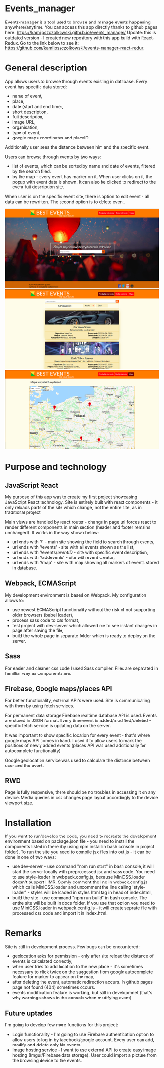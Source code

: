 # Events_manager
Events-manager is a tool used to browse and manage events happening anywhere/anytime. You can access this app directly
thanks to github pages here: https://kamilpszczolkowski.github.io/events_manager/
Update: this is outdated version - I created new repository with this app build with React-Redux. Go to the link below to see it:
https://github.com/kamilpszczolkowski/events-manager-react-redux

# General description

App allows users to browse through events existing in database. Every event has specific data stored:
*   name of event,
*   place,
*   date (start and end time),
*   short description,
*   full description,
*   image URL,
*   organisation,
*   type of event,
*   google maps coordinates and placeID.

Additionally user sees the distance between him and the specific event.

Users can browse through events by two ways:
*   list of events, which can be sorted by name and date of events, filtered by the search filed.
*   by the map - every event has marker on it. When user clicks on it, the popup with event data is shown. It can also be
clicked to redirect to the event full description site.

When user is on the specific event site, there is option to edit event - all data can be rewritten. The second option is
to delete event.

![](images/page3.png)
![](images/page1.png)
![](images/page2.png)

# Purpose and technology

## JavaScript React

My purpose of this app was to create my first project showcasing JavaScript React technology. Site is entirely built with
react components - it only reloads parts of the site which change, not the entire site, as in traditional project.

Main views are handled by react router - change in page url forces react to render different components in main section
(header and footer remains unchanged). It works in the way shown below:
*   url ends with '/' - main site showing the field to search through events,
*   url ends with '/events' - site with all events shown as the list,
*   url ends with '/events/*eventID* - site with specific event description,
*   url ends with '/addevents' - site with event creator,
*   url ends with '/map' - site with map showing all markers of events stored in database.

## Webpack, ECMAScript

My development environment is based on Webpack. My configuration allows to:
*   use newest ECMAScript functionality without the risk of not supporting older browsers (babel loader),
*   process sass code to css format,
*   test project with dev-server which allowed me to see instant changes in page after saving the file,
*   build the whole page in separate folder which is ready to deploy on the server.

## Sass

For easier and cleaner css code I used Sass compiler. Files are separated in familliar way as components are.

## Firebase, Google maps/places API

For better functionality, external API's were used. Site is communicating with them by using fetch services.

For permanent data storage Firebase realtime database API is used. Events are stored in JSON format.
Every time event is added/modified/deleted - specific fetch service is updating data on the server.

It was important to show specific location for every event - that's where google maps API comes in hand. 
I used it to allow users to mark the positions of newly added events (places API was used additionally for autocomplete
functionality). 

Google geolocation service was used to calculate the distance between user and the event.

## RWD

Page is fully responsive, there should be no troubles in accessing it on any device. Media queries in css changes
page layout accordingly to the device viewport size. 

 # Installation
 
If you want to run/develop the code, you need to recreate the development environment based on package.json file - you 
need to install the components listed in there (by using npm install in bash console in project folder). To run the site
you need to compile jsx files into out.js - it can be done in one of two ways:

*   use dev-server - use command "npm run start" in bash console, it will start the server locally with preprocessed jsx and
sass code. You need to use style-loader in webpack.config.js, because MiniCSS.loader doesn't support HMR. Sipmly comment
the line in weback.config.js which calls MiniCSS.loader and uncomment the line calling 'style-loader' - styles will be loaded
in styles html tag in head of index.html,
*   build the site - use command "npm run build" in bash console. The entire site will be built in docs folder. If you use
that option you need to use MiniCSS.loader in webpack.config.js - it will create seprate file with processed css code and
import it in index.html.
 
 
 # Remarks
 
 Site is still in development process. Few bugs can be encountered:
 *  geolocation asks for permission - only after site reload the distance of events is calculated correctly,
 *  when user tries to add location to the new place - it's sometimes necessary to click twice on the suggestion from
 google autocomplete feature for marker to appear on the map,
 *  after deleting the event, automatic redirection accurs. In github pages page not found (404) sometimes occurs.
 *  events modification feature is working, but still in developmnet (that's why warnings shows in the console when modifying event)
 ## Future uptades
 
 I'm going to develop few more functions for this project:
 *  Login functionality - I'm going to use Firebase authentication option to allow users to log in by facebook/google account.
 Every user can add, modify and delete only his events.
 *  Image hosting service - I want to use external API to create easy image hosting (Imgur/Firebase data storage). User 
 could import a picture from the browsing device to the events.
